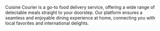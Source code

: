 Cuisine Courier is a go-to food delivery service, offering a wide range of delectable meals straight to your doorstep. Our platform ensures a seamless and enjoyable dining experience at home, connecting you with local favorites and international delights.
